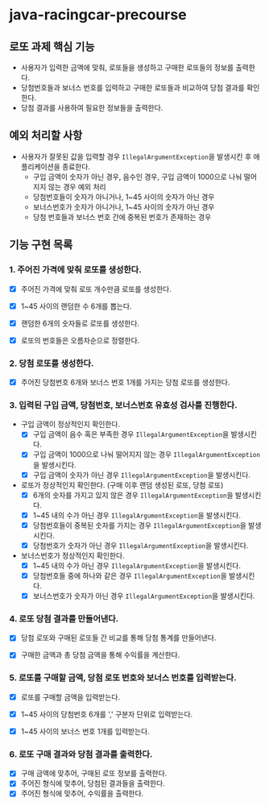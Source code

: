 # java-racingcar-precourse

## 로또 과제 핵심 기능

- 사용자가 입력한 금액에 맞춰, 로또들을 생성하고 구매한 로또들의 정보를 출력한다.
- 당첨번호들과 보너스 번호를 입력하고 구매한 로또들과 비교하여 당첨 결과를 확인한다.
- 당첨 결과를 사용하여 필요한 정보들을 출력한다.


## 예외 처리할 사항

- 사용자가 잘못된 값을 입력할 경우 `IllegalArgumentException`을 발생시킨 후 애플리케이션을 종료한다.
    - 구입 금액이 숫자가 아닌 경우, 음수인 경우, 구입 금액이 1000으로 나눠 떨어지지 않는 경우 예외 처리
    - 당첨번호들이 숫자가 아니거나, 1~45 사이의 숫자가 아닌 경우
    - 보너스번호가 숫자가 아니거나, 1~45 사이의 숫자가 아닌 경우
    - 당첨 번호들과 보너스 번호 간에 중복된 번호가 존재하는 경우


## 기능 구현 목록

### 1. 주어진 가격에 맞춰 로또를 생성한다.

- [x] 주어진 가격에 맞춰 로또 개수만큼 로또를 생성한다.
- [x] 1~45 사이의 랜덤한 수 6개를 뽑는다.
- [x] 랜덤한 6개의 숫자들로 로또를 생성한다.
- [x] 로또의 번호들은 오름차순으로 정렬한다.


### 2. 당첨 로또를 생성한다.

- [x] 주어진 당첨번호 6개와 보너스 번호 1개를 가지는 당첨 로또를 생성한다.


### 3. 입력된 구입 금액, 당첨번호, 보너스번호 유효성 검사를 진행한다.

- 구입 금액이 정상적인지 확인한다.
    - [x] 구입 금액이 음수 혹은 부족한 경우 `IllegalArgumentException`을 발생시킨다.
    - [x] 구입 금액이 1000으로 나눠 떨어지지 않는 경우 `IllegalArgumentException`을 발생시킨다.
    - [x] 구입 금액이 숫자가 아닌 경우 `IllegalArgumentException`을 발생시킨다.
- 로또가 정상적인지 확인한다. (구매 이후 랜덤 생성된 로또, 당첨 로또)
    - [x] 6개의 숫자를 가지고 있지 않은 경우 `IllegalArgumentException`을 발생시킨다. 
    - [x] 1~45 내의 수가 아닌 경우 `IllegalArgumentException`을 발생시킨다.
    - [x] 당첨번호들이 중복된 숫자를 가지는 경우 `IllegalArgumentException`을 발생시킨다.
    - [x] 당첨번호가 숫자가 아닌 경우 `IllegalArgumentException`을 발생시킨다.
- 보너스번호가 정상적인지 확인한다.
    - [x] 1~45 내의 수가 아닌 경우 `IllegalArgumentException`을 발생시킨다.
    - [x] 당첨번호들 중에 하나와 같은 경우 `IllegalArgumentException`을 발생시킨다.
    - [x] 보너스번호가 숫자가 아닌 경우 `IllegalArgumentException`을 발생시킨다.

### 4. 로또 당첨 결과를 만들어낸다.

- [x] 당첨 로또와 구매된 로또들 간 비교를 통해 당첨 통계를 만들어낸다.
- [x] 구매한 금액과 총 당첨 금액을 통해 수익률을 계산한다.


### 5. 로또를 구매할 금액, 당첨 로또 번호와 보너스 번호를 입력받는다.

- [x] 로또를 구매할 금액을 입력받는다.
- [x] 1~45 사이의 당첨번호 6개를 ',' 구분자 단위로 입력받는다.
- [x] 1~45 사이의 보너스 번호 1개를 입력받는다.


### 6. 로또 구매 결과와 당첨 결과를 출력한다.

- [x] 구매 금액에 맞추어, 구매된 로또 정보를 출력한다.
- [x] 주어진 형식에 맞추어, 당첨된 결과들을 출력한다.
- [x] 주어진 형식에 맞추어, 수익률을 출력한다.
